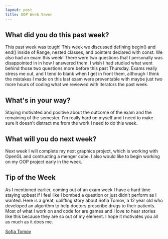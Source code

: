 ```yaml
---
layout: post
title: OOP Week Seven
---
```


## What did you do this past week?
This past week was tough! This week we discussed defining begin() and end() inside of Range, nested classes, and pointers declared with const.
We also had an exam this week! There were two questions that I personally was disappointed in in how I answered them. I wish I had studied what went behind
those two questions more before this past Thursday. Exams really stress me out, and I tend to blank when I get in front them, although I think the mistakes I made
on this last exam were preventable with maybe just two more hours of coding what we reviewed with iterators the past week.

## What's in your way?
Staying motivated and positive about the outcome of the exam and the remaining of the semester. I'm really hard on myself and I need to make sure it doesn't distract me from the work I need to do this week. 

## What will you do next week?
Next week I will complete my next graphics project, which is working with OpenGL and contructing a menger cube. I also would like to begin working on my
OOP project early in the week. 

## Tip of the Week
As I mentioned earlier, coming out of an exam week I have a hard time staying upbeat if I feel like I bombed a question or just 
didn't perform as I wanted. Here is a great, uplifting story about Sofia Tomov, a 12 year old who developed an algorithm to help doctors prescribe drugs to their patients. 
Most of what I work on and code for are games and I love to hear stories like this because they are so out of my element.
I hope it motivates you all as much as it does me.

[Sofia Tomov](http://www.usnews.com/news/articles/2016-10-05/tennessee-girl-creates-algorithm-to-stop-adverse-reactions-to-prescription-drugs)
